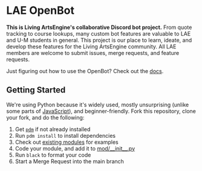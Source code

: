 # LAE OpenBot

**This is Living ArtsEngine's collaborative Discord bot project.** From quote tracking to course lookups, many custom bot features are valuable to LAE and U-M students in general. This project is our place to learn, ideate, and develop these features for the Living ArtsEngine community. All LAE members are welcome to submit issues, merge requests, and feature requests.

Just figuring out how to use the OpenBot? Check out the [docs](docs/README.md).

## Getting Started

We're using Python because it's widely used, mostly unsurprising (unlike some parts of [JavaScript](https://github.com/denysdovhan/wtfjs)), and beginner-friendly. Fork this repository, clone your fork, and do the following:

1. Get [`pdm`](https://pdm.fming.dev/latest/) if not already installed
1. Run `pdm install` to install dependencies
1. Check out [existing modules](mod/) for examples
1. Code your module, and add it to [mod/\_\_init\_\_.py](mod/__init__.py)
1. Run `black` to format your code
1. Start a Merge Request into the main branch

